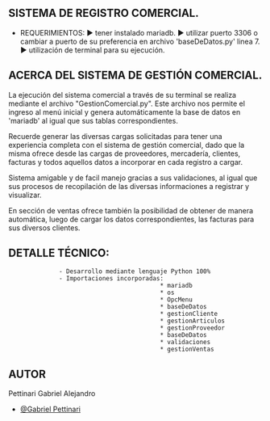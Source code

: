 ## SISTEMA DE REGISTRO COMERCIAL.

- REQUERIMIENTOS:
                ► tener instalado mariadb.
                ► utilizar puerto 3306 o cambiar a puerto
                  de su preferencia en archivo 'baseDeDatos.py'
                  linea 7.
                ► utilización de terminal para su ejecución.

## ACERCA DEL SISTEMA DE GESTIÓN COMERCIAL.
  La ejecución del sistema comercial a través de su terminal se
  realiza mediante el archivo "GestionComercial.py".
  Este archivo nos permite el ingreso al menú inicial y genera
  automáticamente la base de datos en 'mariadb' al igual que sus
  tablas correspondientes.

  Recuerde generar las diversas cargas solicitadas para tener una 
  experiencia completa con el sistema de gestión comercial, dado
  que la misma ofrece desde las cargas de proveedores, mercadería,
  clientes, facturas y todos aquellos datos a incorporar en cada
  registro a cargar.

  Sistema amigable y de facil manejo gracias a sus validaciones,
  al igual que sus procesos de recopilación de las diversas
  informaciones a registrar y visualizar.

  En sección de ventas ofrece también la posibilidad de obtener de 
  manera automática, luego de cargar los datos correspondientes, las
  facturas para sus diversos clientes.

## DETALLE TÉCNICO:
                  - Desarrollo mediante lenguaje Python 100%
                  - Importaciones incorporadas:
                                              * mariadb
                                              * os
                                              * OpcMenu
                                              * baseDeDatos
                                              * gestionCliente
                                              * gestionArticulos
                                              * gestionProveedor
                                              * baseDeDatos
                                              * validaciones
                                              * gestionVentas
                                              
## AUTOR ##
  Pettinari Gabriel Alejandro
- [@Gabriel Pettinari](https://github.com/GabrielPettyA)